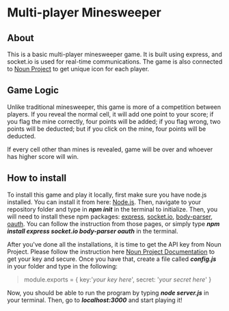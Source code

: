 # Multi-player Minesweeper
## About
This is a basic multi-player minesweeper game. It is built using express, and socket.io is used for real-time communications. The game is also connected to [Noun Project](https://thenounproject.com/) to get unique icon for each player.

## Game Logic
Unlike traditional minesweeper, this game is more of a competition between players. If you reveal the normal cell, it will add one point to your score; if you flag the mine correctly, four points will be added; if you flag wrong, two points will be deducted; but if you click on the mine, four points will be deducted.

If every cell other than mines is revealed, game will be over and whoever has higher score will win.

## How to install
To install this game and play it locally, first make sure you have node.js installed. You can install it from here: [Node.js](https://nodejs.org/en/). Then, navigate to your repository folder and type in **_npm init_** in the terminal to initialize. Then, you will need to install these npm packages: [express](https://www.npmjs.com/package/express), [socket.io](https://www.npmjs.com/package/socket.io), [body-parser](https://www.npmjs.com/package/body-parser), [oauth](https://www.npmjs.com/package/oauth). You can follow the instruction from those pages, or simply type **_npm install express socket.io body-parser oauth_** in the terminal.

After you've done all the installations, it is time to get the API key from Noun Project. Please follow the instruction here [Noun Project Documentation](http://api.thenounproject.com/getting_started.html#creating-an-api-key) to get your key and secure. Once you have that, create a file called **_config.js_** in your folder and type in the following:
>module.exports = {
	key:'_your key here_',
	secret: '_your secret here_'
}

Now, you should be able to run the program by typing **_node server.js_** in your terminal. Then, go to **_localhost:3000_** and start playing it!
